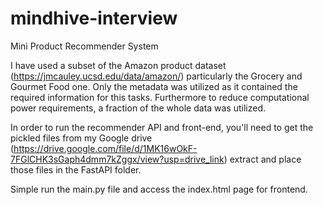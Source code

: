 # mindhive-interview
Mini Product Recommender System


I have used a subset of the Amazon product dataset (https://jmcauley.ucsd.edu/data/amazon/) particularly the Grocery and Gourmet Food one. Only the metadata was utilized as it contained the required information for this tasks. Furthermore to reduce computational power requirements, a fraction of the whole data was utilized.

In order to run the recommender API and front-end, you'll need to get the pickled files from my Google drive (https://drive.google.com/file/d/1MK16wOkF-7FGlCHK3sGaph4dmm7kZggx/view?usp=drive_link) extract and place those files in the FastAPI folder.

Simple run the main.py file and access the index.html page for frontend.
